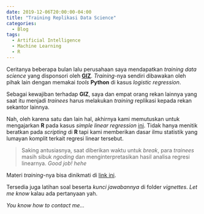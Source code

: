 ```yaml
---
date: 2019-12-06T20:00:00-04:00
title: "Training Replikasi Data Science"
categories:
  - Blog
tags:
  - Artificial Intelligence
  - Machine Learning
  - R
---
```


Ceritanya beberapa bulan lalu perusahaan saya mendapatkan _training data science_ yang disponsori oleh [__GIZ__](https://www.giz.de/en/worldwide/23079.html). _Training_-nya sendiri dibawakan oleh pihak lain dengan memakai _tools_ __Python__ di kasus _logistic regression_.

Sebagai kewajiban terhadap __GIZ__, saya dan empat orang rekan lainnya yang saat itu menjadi _trainees_ harus melakukan _training_ replikasi kepada rekan sekantor lainnya. 

Nah, oleh karena satu dan lain hal, akhirnya kami memutuskan untuk mengajarkan __R__ pada kasus _simple linear regression_ [ini](https://ikanx101.github.io/blog/blog-posting-regresi/). Tidak hanya menitik beratkan pada _scripting_ di __R__ tapi kami memberikan dasar ilmu statistik yang lumayan komplit terkait regresi linear tersebut.

> Saking antusiasnya, saat diberikan waktu untuk _break_, para _trainees_ masih sibuk _ngoding_ dan menginterpretasikan hasil analisa regresi linearnya. _Good job! hehe_

Materi _training_-nya bisa dinikmati di [link ini](https://github.com/ikanx101/belajaR/tree/master/Materi%20Training/GIZ).

Tersedia juga latihan soal beserta _kunci jawabannya_ di folder _vignettes_. _Let me know_ kalau ada pertanyaan yah.

_You know how to contact me..._
